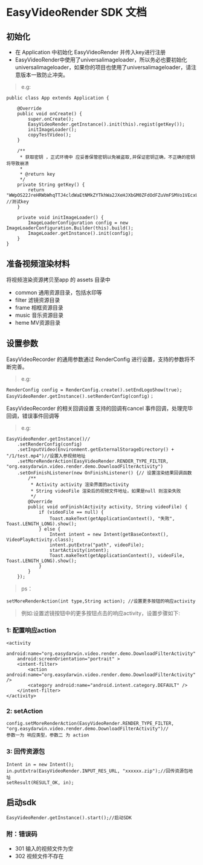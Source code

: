 # EasyVideoRender SDK 文档

## 初始化
* 在 Application 中初始化 EasyVideoRender 并传入key进行注册   
* EasyVideoRender中使用了universalimageloader，所以务必也要初始化 universalimageloader，如果你的项目也使用了universalimageloader，请注意版本一致防止冲突。

> e.g:

	public class App extends Application {
	
		@Override
		public void onCreate() {
			super.onCreate();
			EasyVideoRender.getInstance().init(this).regist(getKey());
			initImageLoader();
			copyTestVideo();
		}
	
		/**
		 * 获取密钥 ，正式环境中 应妥善保管密钥以免被盗取,并保证密钥正确，不正确的密钥将导致崩溃
		 * 
		 * @return key
		 */
		private String getKey() {
			return "WWpOS22JreHRWbWhqTTJ4cldWaEtNMkZYTkhWa2JXeHJXbGM0ZFdOdFZuVmFSMVo1VEcxU2JHSlhPVUZOVkZFelRsUkpNVTFVU1hkTlJVRjVkZzU6n"; //测试key
		}
	
		private void initImageLoader() {
			ImageLoaderConfiguration config = new ImageLoaderConfiguration.Builder(this).build();
			ImageLoader.getInstance().init(config);
		}
	}

## 准备视频渲染材料

将视频渲染资源拷贝至app 的 assets 目录中
  
* common 通用资源目录，包括水印等 
* filter 滤镜资源目录     
* frame 相框资源目录    
* music 音乐资源目录   
* heme MV资源目录

## 设置参数

		    
EasyVideoRecorder 的通用参数通过 RenderConfig 进行设置，支持的参数将不断完善。  
> e.g:

	RenderConfig config = RenderConfig.create().setEndLogoShow(true);
	EasyVideoRender.getInstance().setRenderConfig(config)；


EasyVideoRecorder 的相关回调设置 支持的回调有cancel 事件回调，处理完毕回调，错误事件回调等  
> e.g:

	EasyVideoRender.getInstance()//
		.setRenderConfig(config)
		.setInputVideo(Environment.getExternalStorageDirectory() + "/1/test.mp4")//设置入参视频地址
		.setMoreRenderAction(EasyVideoRender.RENDER_TYPE_FILTER, "org.easydarwin.video.render.demo.DownloadFilterActivity")
		.setOnFinishListener(new OnFinishListener() {// 设置渲染结果回调函数
			/**
			 * Activity activity 渲染界面的activity
			 * String videoFile 渲染后的视频文件地址，如果是null 则渲染失败
			 */
			@Override
			public void onFinish(Activity activity, String videoFile) {
				if (videoFile == null) {
					Toast.makeText(getApplicationContext(), "失败", Toast.LENGTH_LONG).show();
				} else {
					Intent intent = new Intent(getBaseContext(), VideoPlayActivity.class);
					intent.putExtra("path", videoFile);
					startActivity(intent);
					Toast.makeText(getApplicationContext(), videoFile, Toast.LENGTH_LONG).show();
				}
			}
		});

> ps：

	setMoreRenderAction(int type,String action); //设置更多按钮的响应activity 


> 例如:设置滤镜按钮中的更多按钮点击的响应activity，设置步骤如下:  

### 1: 配置响应action 

	<activity  
	    android:name="org.easydarwin.video.render.demo.DownloadFilterActivity"  
	    android:screenOrientation="portrait" >  
	    <intent-filter>  
	        <action android:name="org.easydarwin.video.render.demo.DownloadFilterActivity" />  
	        <category android:name="android.intent.category.DEFAULT" />  
	    </intent-filter>  
	</activity>

### 2: setAction 

	config.setMoreRenderAction(EasyVideoRender.RENDER_TYPE_FILTER, "org.easydarwin.video.render.demo.DownloadFilterActivity")//
	参数一为 响应类型，参数二 为 action

### 3: 回传资源包 

	Intent in = new Intent();
	in.putExtra(EasyVideoRender.INPUT_RES_URL, "xxxxxx.zip");//回传资源包地址
	setResult(RESULT_OK, in);

## 启动sdk
	EasyVideoRender.getInstance().start();//启动SDK

### 附：错误码
* 301 输入的视频文件为空
* 302 视频文件不存在
